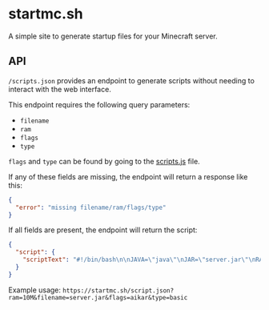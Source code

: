 # startmc.sh

A simple site to generate startup files for your Minecraft server.

## API

`/scripts.json` provides an endpoint to generate scripts without needing to interact with the web interface.

This endpoint requires the following query parameters:
- `filename`
- `ram`
- `flags`
- `type`

`flags` and `type` can be found by going to the [scripts.js](https://github.com/startmc/startmc.sh/blob/master/src/lib/scripts.js) file.

If any of these fields are missing, the endpoint will return a response like this:

```json
{
  "error": "missing filename/ram/flags/type"
}
```

If all fields are present, the endpoint will return the script:

```json
{
  "script": {
    "scriptText": "#!/bin/bash\n\nJAVA=\"java\"\nJAR=\"server.jar\"\nRAM=\"10M\"\nFLAGS=\"-XX:+UseG1GC -XX:+ParallelRefProcEnabled -XX:MaxGCPauseMillis=200 -XX:+UnlockExperimentalVMOptions -XX:+DisableExplicitGC -XX:+AlwaysPreTouch -XX:G1NewSizePercent=30 -XX:G1MaxNewSizePercent=40 -XX:G1HeapRegionSize=8M -XX:G1ReservePercent=20 -XX:G1HeapWastePercent=5 -XX:G1MixedGCCountTarget=4 -XX:InitiatingHeapOccupancyPercent=15 -XX:G1MixedGCLiveThresholdPercent=90 -XX:G1RSetUpdatingPauseTimePercent=5 -XX:SurvivorRatio=32 -XX:+PerfDisableSharedMem -XX:MaxTenuringThreshold=1 -Daikars.new.flags=true -Dusing.aikars.flags=https://mcflags.emc.gs\"\n\necho \"Starting server...\"\n${JAVA} -Xmx${RAM} -Xms${RAM} ${FLAGS} -jar ${JAR} --nogui"
  }
}
```

Example usage: `https://startmc.sh/script.json?ram=10M&filename=server.jar&flags=aikar&type=basic`